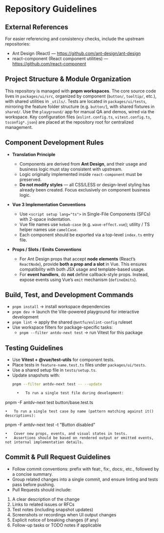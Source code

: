 # Repository Guidelines

## External References
For easier referencing and consistency checks, include the upstream repositories:
- Ant Design (React) — https://github.com/ant-design/ant-design
- react-component (React component utilities) — https://github.com/react-component

## Project Structure & Module Organization
This repository is managed with **pnpm workspaces**.
The core source code lives in `packages/ui/src`, organized by component (`button/`, `tooltip/`, etc.), with shared utilities in `_utils/`.
Tests are located in `packages/ui/tests`, mirroring the feature folder structure (e.g. `button/`), with shared fixtures in `shared/`.
Use the `playground/` app for manual QA and demos, wired via the workspace.
Key configuration files (`eslint.config.ts`, `vitest.config.ts`, `tsconfig*.json`) are placed at the repository root for centralized management.

## Component Development Rules
- **Translation Principle**
    - Components are derived from **Ant Design**, and their usage and business logic must stay consistent with upstream.
    - Logic originally implemented inside `react-component` must be preserved.
    - **Do not modify styles** — all CSS/LESS or design-level styling has already been created. Focus exclusively on component business logic.

- **Vue 3 Implementation Conventions**
    - Use `<script setup lang="ts">` in Single-File Components (SFCs) with 2-space indentation.
    - Vue file names use `kebab-case` (e.g. `wave-effect.vue`); utility / TS helper names use `camelCase`.
    - Each component should be exported via a top-level `index.ts` entry file.

- **Props / Slots / Emits Conventions**
    - For Ant Design props that accept **node elements** (React’s `ReactNode`), provide **both a prop and a slot** in Vue. This ensures compatibility with both JSX usage and template-based usage.
    - For **event handlers**, do **not** define callback-style props. Instead, expose events using Vue’s `emit` mechanism (`defineEmits`).

## Build, Test, and Development Commands
- `pnpm install` → install workspace dependencies
- `pnpm dev` → launch the Vite-powered playground for interactive development
- `pnpm lint` → apply the shared `@antfu/eslint-config` ruleset
- Use workspace filters for package-specific tasks:
    - `pnpm --filter antdv-next test` → run Vitest for this package

## Testing Guidelines
- Use **Vitest + @vue/test-utils** for component tests.
- Place tests in `feature-name.test.ts` files under `packages/ui/tests`.
- Use a shared setup file in `tests/setup.ts`.
- Update snapshots with:
  ```bash
  pnpm --filter antdv-next test -- --update

	•	To run a single test file during development:

pnpm -F antdv-next test button/base.test.ts

	•	To run a single test case by name (pattern matching against it() descriptions):

pnpm -F antdv-next test -t "Button disabled"

	•	Cover new props, events, and visual states in tests.
	•	Assertions should be based on rendered output or emitted events, not internal implementation details.

## Commit & Pull Request Guidelines
*	Follow commit conventions: prefix with feat:, fix:, docs:, etc., followed by a concise summary.
*	Group related changes into a single commit, and ensure linting and tests pass before pushing.
*	Pull Requests should include:
1.	A clear description of the change
2.	Links to related issues or RFCs
3.	Test notes (including snapshot updates)
4.	Screenshots or recordings when UI output changes
5.	Explicit notice of breaking changes (if any)
6.	Follow-up tasks or TODO notes if applicable
